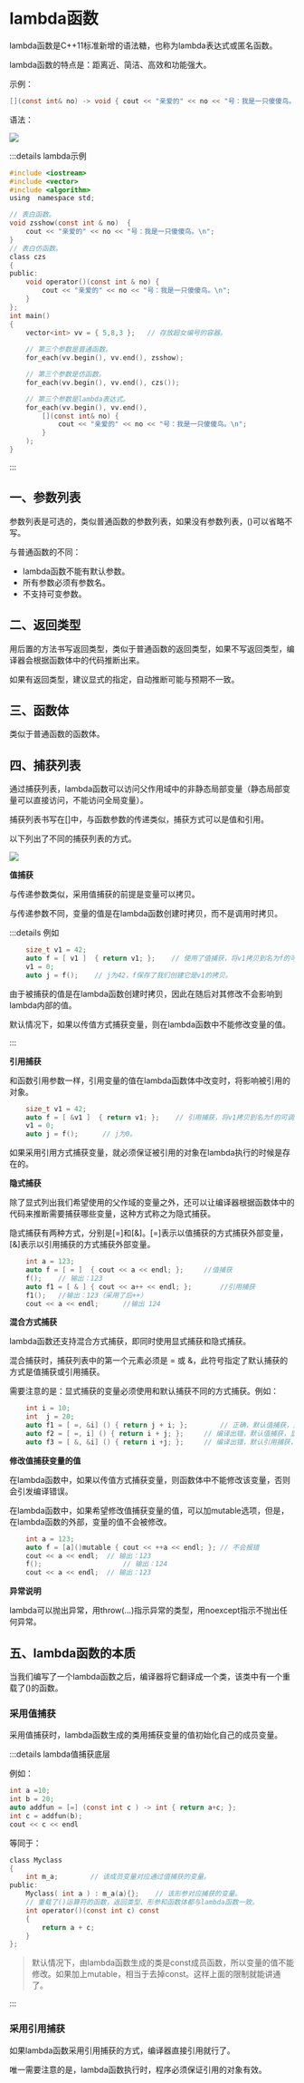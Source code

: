 # lambda函数 

lambda函数是C++11标准新增的语法糖，也称为lambda表达式或匿名函数。



lambda函数的特点是：距离近、简洁、高效和功能强大。

示例：

```c
[](const int& no) -> void { cout << "亲爱的" << no << "号：我是一只傻傻鸟。\n"; };
```

语法：

![](https://blogwnx-bucket.oss-cn-beijing.aliyuncs.com/img/image-20240411221812771.png)



:::details lambda示例

```c
#include <iostream>
#include <vector>
#include <algorithm>
using  namespace std;

// 表白函数。
void zsshow(const int & no)  {  
	cout << "亲爱的" << no << "号：我是一只傻傻鸟。\n";
}
// 表白仿函数。
class czs   
{
public:
	void operator()(const int & no) {
		cout << "亲爱的" << no << "号：我是一只傻傻鸟。\n";
	}
};
int main()
{
	vector<int> vv = { 5,8,3 };   // 存放超女编号的容器。
	
	// 第三个参数是普通函数。
	for_each(vv.begin(), vv.end(), zsshow);  

	// 第三个参数是仿函数。
	for_each(vv.begin(), vv.end(), czs());       

	// 第三个参数是lambda表达式。
	for_each(vv.begin(), vv.end(), 
		[](const int& no) {
			cout << "亲爱的" << no << "号：我是一只傻傻鸟。\n";
		}
	); 
}
```

:::

## 一、参数列表



参数列表是可选的，类似普通函数的参数列表，如果没有参数列表，()可以省略不写。

与普通函数的不同：

- lambda函数不能有默认参数。
- 所有参数必须有参数名。
- 不支持可变参数。

## 二、返回类型

用后置的方法书写返回类型，类似于普通函数的返回类型，如果不写返回类型，编译器会根据函数体中的代码推断出来。



如果有返回类型，建议显式的指定，自动推断可能与预期不一致。



## 三、函数体

类似于普通函数的函数体。





## 四、捕获列表



通过捕获列表，lambda函数可以访问父作用域中的非静态局部变量（静态局部变量可以直接访问，不能访问全局变量）。



捕获列表书写在[]中，与函数参数的传递类似，捕获方式可以是值和引用。



以下列出了不同的捕获列表的方式。



![](https://blogwnx-bucket.oss-cn-beijing.aliyuncs.com/img/image-20240411222238785.png)



**值捕获**



与传递参数类似，采用值捕获的前提是变量可以拷贝。

与传递参数不同，变量的值是在lambda函数创建时拷贝，而不是调用时拷贝。

:::details 例如

```c
	size_t v1 = 42;
	auto f = [ v1 ]  { return v1; };	// 使用了值捕获，将v1拷贝到名为f的可调用对象。
	v1 = 0;
	auto j = f();    // j为42，f保存了我们创建它是v1的拷贝。
```

由于被捕获的值是在lambda函数创建时拷贝，因此在随后对其修改不会影响到lambda内部的值。

默认情况下，如果以传值方式捕获变量，则在lambda函数中不能修改变量的值。

:::



**引用捕获**

和函数引用参数一样，引用变量的值在lambda函数体中改变时，将影响被引用的对象。

```c
	size_t v1 = 42;
	auto f = [ &v1 ]  { return v1; };	 // 引用捕获，将v1拷贝到名为f的可调用对象。
	v1 = 0;
	auto j = f();	   // j为0。
```

如果采用引用方式捕获变量，就必须保证被引用的对象在lambda执行的时候是存在的。



**隐式捕获**

除了显式列出我们希望使用的父作域的变量之外，还可以让编译器根据函数体中的代码来推断需要捕获哪些变量，这种方式称之为隐式捕获。



隐式捕获有两种方式，分别是[=]和[&]。[=]表示以值捕获的方式捕获外部变量，[&]表示以引用捕获的方式捕获外部变量。

```c
    int a = 123;
    auto f = [ = ]  { cout << a << endl; };		//值捕获
    f(); 	// 输出：123
    auto f1 = [ & ] { cout << a++ << endl; }; 		//引用捕获
    f1();	//输出：123（采用了后++）
    cout << a << endl; 		//输出 124
```

**混合方式捕获**



lambda函数还支持混合方式捕获，即同时使用显式捕获和隐式捕获。

混合捕获时，捕获列表中的第一个元素必须是 = 或 &，此符号指定了默认捕获的方式是值捕获或引用捕获。



需要注意的是：显式捕获的变量必须使用和默认捕获不同的方式捕获。例如：

```c
	int i = 10;
	int  j = 20;
	auto f1 = [ =, &i] () { return j + i; };		// 正确，默认值捕获，显式是引用捕获
	auto f2 = [ =, i] () { return i + j; };		// 编译出错，默认值捕获，显式值捕获，冲突了
	auto f3 = [ &, &i] () { return i +j; };		// 编译出错，默认引用捕获，显式引用捕获，冲突了
```

**修改值捕获变量的值**

在lambda函数中，如果以传值方式捕获变量，则函数体中不能修改该变量，否则会引发编译错误。



在lambda函数中，如果希望修改值捕获变量的值，可以加mutable选项，但是，在lambda函数的外部，变量的值不会被修改。

```c
    int a = 123;
    auto f = [a]()mutable { cout << ++a << endl; }; // 不会报错
    cout << a << endl; 	// 输出：123
    f(); 					// 输出：124
    cout << a << endl; 	// 输出：123
```

**异常说明**

lambda可以抛出异常，用throw(…)指示异常的类型，用noexcept指示不抛出任何异常。



## 五、lambda函数的本质

当我们编写了一个lambda函数之后，编译器将它翻译成一个类，该类中有一个重载了()的函数。



### 采用值捕获

采用值捕获时，lambda函数生成的类用捕获变量的值初始化自己的成员变量。

:::details lambda值捕获底层

例如：

```c
int a =10;
int b = 20;
auto addfun = [=] (const int c ) -> int { return a+c; };
int c = addfun(b);    
cout << c << endl
```

等同于：

```c
class Myclass
{
	int m_a;		// 该成员变量对应通过值捕获的变量。
public:
	Myclass( int a ) : m_a(a){};	// 该形参对应捕获的变量。
	// 重载了()运算符的函数，返回类型、形参和函数体都与lambda函数一致。
	int operator()(const int c) const
	{
		return a + c;
	}
};
```

> 默认情况下，由lambda函数生成的类是const成员函数，所以变量的值不能修改。如果加上mutable，相当于去掉const。这样上面的限制就能讲通了。

:::

### 采用引用捕获

如果lambda函数采用引用捕获的方式，编译器直接引用就行了。

唯一需要注意的是，lambda函数执行时，程序必须保证引用的对象有效。

